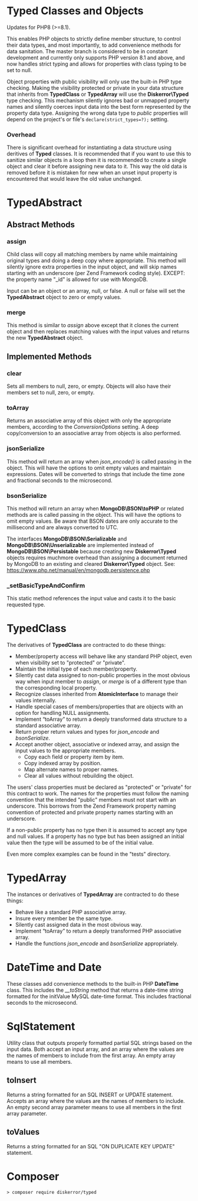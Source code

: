 # Typed Classes and Objects

Updates for PHP8 (>=8.1).

This enables PHP objects to strictly define member structure, to control their data types, and most importantly, to add convenience methods for data sanitation. The master branch is considered to be in constant development and currently only supports PHP version 8.1 and above, and now handles strict typing and allows for properties with class typing to be set to null.

Object properties with public visibility will only use the built-in PHP type checking. Making the visibility protected or private in your data structure that inherits from **TypedClass** or **TypedArray** will use the **Diskerror\Typed** type checking. This mechanism silently ignores bad or unmapped property names and silently coerces input data into the best form represented by the property data type. Assigning the wrong data type to *public* properties will depend on the project's or file's `declare(strict_types=?);` setting.

### Overhead

There is significant overhead for instantiating a data structure using deritives of **Typed** classes. It is recommended that if you want to use this to sanitize similar objects in a loop then it is recommended to create a single object and clear it before assigning new data to it. This way the old data is removed before it is mistaken for new when an unset input property is encountered that would leave the old value unchanged.

# TypedAbstract

## Abstract Methods

### assign

Child class will copy all matching members by name while maintaining original types and doing a deep copy where appropriate. This method will silently ignore extra properties in the input object, and will skip names starting with an underscore (per Zend Framework coding style). EXCEPT: the property name "_id" is allowed for use with MongoDB.

Input can be an object or an array, null, or false. A null or false will set the **TypedAbstract** object to zero or empty values.

### merge

This method is similar to *assign* above except that it clones the current object and then replaces matching values with the input values and returns the new **TypedAbstract** object.

## Implemented Methods

### clear

Sets all members to null, zero, or empty. Objects will also have their members set to null, zero, or empty.

### toArray

Returns an associative array of this object with only the appropriate members, according to the *ConversionOptions* setting. A deep copy/conversion to an associative array from objects is also performed.

### jsonSerialize

This method will return an array when *json_encode()* is called passing in the object. This will have the options to omit empty values and maintain expressions. Dates will be converted to strings that include the time zone and fractional seconds to the microsecond.

### bsonSerialize

This method will return an array when **MongoDB\BSON\toPHP** or related methods are is called passing in the object. This will have the options to omit empty values. Be aware that BSON dates are only accurate to the millisecond and are always converted to UTC.

The interfaces **MongoDB\BSON\Serializable** and **MongoDB\BSON\Unserializable** are implemented instead of **MongoDB\BSON\Persistable** because creating new **Diskerror\Typed** objects requires muchmore overhead than assigning a document returned by MongoDB to an existing and cleared **Diskerror\Typed** object. See: https://www.php.net/manual/en/mongodb.persistence.php

### _setBasicTypeAndConfirm

This static method references the input value and casts it to the basic requested type.

# TypedClass

The derivatives of **TypedClass** are contracted to do these things:

* Member/property access will behave like any standard PHP object, even when visibility set to "protected" or "private".
* Maintain the initial type of each member/property.
* Silently cast data assigned to non-public properties in the most obvious way when input member to *assign*, or *merge* is of a different type than the corresponding local property.
* Recognize classes inherited from **AtomicInterface** to manage their values internally.
* Handle special cases of members/properties that are objects with an option for handling NULL assignments.
* Implement “toArray” to return a deeply transformed data structure to a standard associative array.
* Return proper return values and types for *json_encode* and *bsonSerialize*.
* Accept another object, associative or indexed array, and assign the input values to the appropriate members.
    * Copy each field or property item by item.
    * Copy indexed array by position.
    * Map alternate names to proper names.
    * Clear all values without rebuilding the object.

The users' class properties must be declared as "protected" or "private" for this contract to work. The names for the properties must follow the naming convention that the intended "public" members must not start with an underscore. This borrows from the Zend Framework property naming convention of protected and private property names starting with an underscore.

If a non-public property has no type then it is assumed to accept any type and null values. If a property has no type but has been assigned an initial value then the type will be assumed to be of the initial value.

Even more complex examples can be found in the "tests" directory.

# TypedArray

The instances or derivatives of **TypedArray** are contracted to do these things:

* Behave like a standard PHP associative array.
* Insure every member be the same type.
* Silently cast assigned data in the most obvious way.
* Implement “toArray” to return a deeply transformed PHP associative array.
* Handle the functions *json_encode* and *bsonSerialize* appropriately.

# DateTime and Date

These classes add convenience methods to the built-in PHP **DateTime** class. This includes the *__toString* method that returns a date-time string formatted for the initValue MySQL date-time format. This includes fractional seconds to the microsecond.

# SqlStatement

Utility class that outputs properly formatted partial SQL strings based on the input data. Both accept an input array, and an array where the values are the names of members to include from the first array. An empty array means to use all members.

## toInsert

Returns a string formatted for an SQL INSERT or UPDATE statement. Accepts an array where the values are the names of members to include. An empty second array parameter means to use all members in the first array parameter.

## toValues

Returns a string formatted for an SQL "ON DUPLICATE KEY UPDATE" statement.

# Composer

```
> composer require diskerror/typed
```
